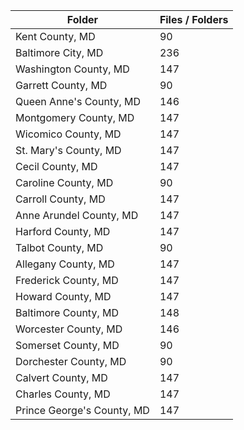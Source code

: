 | Folder                     |   Files / Folders |
|----------------------------|-------------------|
| Kent County, MD            |                90 |
| Baltimore City, MD         |               236 |
| Washington County, MD      |               147 |
| Garrett County, MD         |                90 |
| Queen Anne's County, MD    |               146 |
| Montgomery County, MD      |               147 |
| Wicomico County, MD        |               147 |
| St. Mary's County, MD      |               147 |
| Cecil County, MD           |               147 |
| Caroline County, MD        |                90 |
| Carroll County, MD         |               147 |
| Anne Arundel County, MD    |               147 |
| Harford County, MD         |               147 |
| Talbot County, MD          |                90 |
| Allegany County, MD        |               147 |
| Frederick County, MD       |               147 |
| Howard County, MD          |               147 |
| Baltimore County, MD       |               148 |
| Worcester County, MD       |               146 |
| Somerset County, MD        |                90 |
| Dorchester County, MD      |                90 |
| Calvert County, MD         |               147 |
| Charles County, MD         |               147 |
| Prince George's County, MD |               147 |